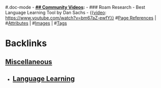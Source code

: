#.doc-mode
    - **[## Community Videos](<## Community Videos.md>):**
        - ### Roam Research - Best Language Learning Tool by Dan Sachs
            - {{[video](<video.md>): https://www.youtube.com/watch?v=bm67aZ-ewfY}}
#[Page References](<Page References.md>) | #[Attributes](<Attributes.md>) | #[Images](<Images.md>) | #[Tags](<Tags.md>)

# Backlinks
## [Miscellaneous](<Miscellaneous.md>)
- ## [Language Learning](<Language Learning.md>)

